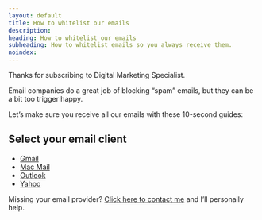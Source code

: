 ```yaml
---
layout: default
title: How to whitelist our emails
description:
heading: How to whitelist our emails
subheading: How to whitelist emails so you always receive them.
noindex: 
---
```


Thanks for subscribing to Digital Marketing Specialist.

Email companies do a great job of blocking “spam” emails, but they can be a bit too trigger happy.

Let’s make sure you receive all our emails with these 10-second guides:

## Select your email client

- [Gmail]({{site.url}}/email-whitelist-guide/gmail/ "How to whitelist emails in Gmail")
- [Mac Mail]({{site.url}}/email-whitelist-guide/mac-mail/ "How to whitelist emails in Mac Mail")
- [Outlook]({{site.url}}/email-whitelist-guide/outlook/ "How to whitelist emails in Outlook")
- [Yahoo]({{site.url}}/email-whitelist-guide/Yahoo/ "How to whitelist emails in Yahoo")

Missing your email provider? [Click here to contact me]({{site.url}}/contact/ "Contact") and I’ll personally help.